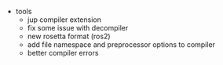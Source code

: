 - tools
  - jup compiler extension
  - fix some issue with decompiler
  - new rosetta format (ros2)
  - add file namespace and preprocessor options to compiler
  - better compiler errors